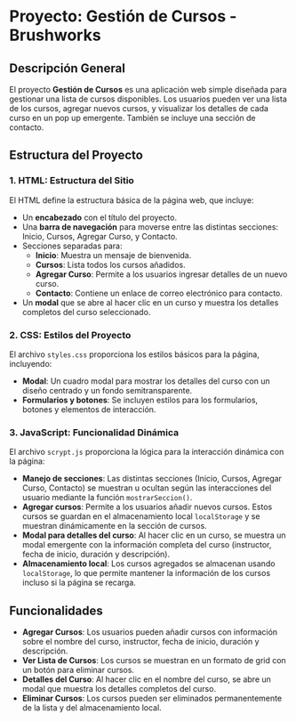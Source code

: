 # **Proyecto: Gestión de Cursos - Brushworks**

## **Descripción General**

El proyecto **Gestión de Cursos** es una aplicación web simple diseñada para gestionar una lista de cursos disponibles. Los usuarios pueden ver una lista de los cursos, agregar nuevos cursos, y visualizar los detalles de cada curso en un pop up emergente. También se incluye una sección de contacto.

## **Estructura del Proyecto**

### 1. **HTML: Estructura del Sitio**

El HTML define la estructura básica de la página web, que incluye:

- Un **encabezado** con el título del proyecto.
- Una **barra de navegación** para moverse entre las distintas secciones: Inicio, Cursos, Agregar Curso, y Contacto.
- Secciones separadas para:
  - **Inicio**: Muestra un mensaje de bienvenida.
  - **Cursos**: Lista todos los cursos añadidos.
  - **Agregar Curso**: Permite a los usuarios ingresar detalles de un nuevo curso.
  - **Contacto**: Contiene un enlace de correo electrónico para contacto.
- Un **modal** que se abre al hacer clic en un curso y muestra los detalles completos del curso seleccionado.

### 2. **CSS: Estilos del Proyecto**

El archivo `styles.css` proporciona los estilos básicos para la página, incluyendo:

- **Modal**: Un cuadro modal para mostrar los detalles del curso con un diseño centrado y un fondo semitransparente.
- **Formularios y botones**: Se incluyen estilos para los formularios, botones y elementos de interacción.

### 3. **JavaScript: Funcionalidad Dinámica**

El archivo `scrypt.js` proporciona la lógica para la interacción dinámica con la página:

- **Manejo de secciones**: Las distintas secciones (Inicio, Cursos, Agregar Curso, Contacto) se muestran u ocultan según las interacciones del usuario mediante la función `mostrarSeccion()`.
- **Agregar cursos**: Permite a los usuarios añadir nuevos cursos. Estos cursos se guardan en el almacenamiento local `localStorage` y se muestran dinámicamente en la sección de cursos.
- **Modal para detalles del curso**: Al hacer clic en un curso, se muestra un modal emergente con la información completa del curso (instructor, fecha de inicio, duración y descripción).
- **Almacenamiento local**: Los cursos agregados se almacenan usando `localStorage`, lo que permite mantener la información de los cursos incluso si la página se recarga.

## **Funcionalidades**

- **Agregar Cursos**: Los usuarios pueden añadir cursos con información sobre el nombre del curso, instructor, fecha de inicio, duración y descripción.
- **Ver Lista de Cursos**: Los cursos se muestran en un formato de grid con un botón para eliminar cursos.
- **Detalles del Curso**: Al hacer clic en el nombre del curso, se abre un modal que muestra los detalles completos del curso.
- **Eliminar Cursos**: Los cursos pueden ser eliminados permanentemente de la lista y del almacenamiento local.

